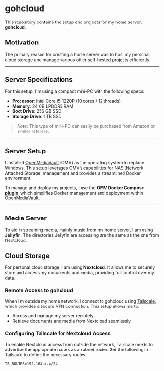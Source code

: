 # gohcloud
This repository contains the setup and projects for my home server, **gohcloud**.

## Motivation
The primary reason for creating a home server was to host my personal cloud storage and manage various other self-hosted projects efficiently.

---

## Server Specifications
For this setup, I'm using a compact mini-PC with the following specs:

- **Processor**: Intel Core i5-1220P (10 cores / 12 threads)
- **Memory**: 24 GB LPDDR5 RAM
- **Boot Drive**: 256 GB SSD
- **Storage Drive**: 1 TB SSD

> *Note*: This type of mini-PC can easily be purchased from Amazon or similar retailers.

---

## Server Setup
I installed [OpenMediaVault](https://www.openmediavault.org/) (OMV) as the operating system to replace Windows. This setup leverages OMV’s capabilities for NAS (Network Attached Storage) management and provides a streamlined Docker environment.

To manage and deploy my projects, I use the **OMV Docker Compose [plugin](https://wiki.omv-extras.org/doku.php?id=omv6:omv6_plugins:docker_compose)**, which simplifies Docker management and deployment within OpenMediaVault.

---
## Media Server
To aid in streaming media, mainly music from my home server, I am using **Jellyfin**. The directories Jellyfin are accessing are the same as the one from Nextcloud.

## Cloud Storage
For personal cloud storage, I am using **Nextcloud**. It allows me to securely store and access my documents and media, providing full control over my data.

### Remote Access to gohcloud
When I’m outside my home network, I connect to gohcloud using [Tailscale](https://tailscale.com/), which provides a secure VPN connection. This setup allows me to:

- Access and manage my server remotely
- Retrieve documents and media from Nextcloud seamlessly

### Configuring Tailscale for Nextcloud Access
To enable Nextcloud access from outside the network, Tailscale needs to advertise the appropriate routes as a subnet router. Set the following in Tailscale to define the necessary routes:

`TS_ROUTES=192.168.x.x/24`
